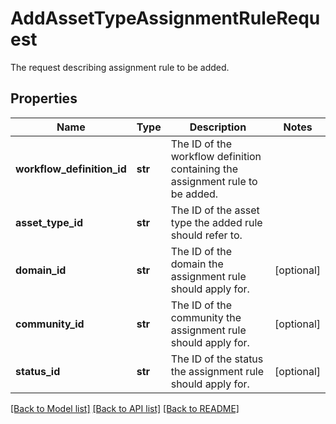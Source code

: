 # AddAssetTypeAssignmentRuleRequest

The request describing assignment rule to be added.
## Properties
Name | Type | Description | Notes
------------ | ------------- | ------------- | -------------
**workflow_definition_id** | **str** | The ID of the workflow definition containing the assignment rule to be added. | 
**asset_type_id** | **str** | The ID of the asset type the added rule should refer to. | 
**domain_id** | **str** | The ID of the domain the assignment rule should apply for. | [optional] 
**community_id** | **str** | The ID of the community the assignment rule should apply for. | [optional] 
**status_id** | **str** | The ID of the status the assignment rule should apply for. | [optional] 

[[Back to Model list]](../README.md#documentation-for-models) [[Back to API list]](../README.md#documentation-for-api-endpoints) [[Back to README]](../README.md)


